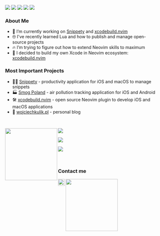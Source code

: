 <!-- Icons: https://simpleicons.org/ -->

<a href="#"><img src="https://img.shields.io/badge/-macOS-05122A?style=for-the-badge&color=282a36&logo=apple&logoColor=ffffff" /></a>
<a href="#"><img src="https://img.shields.io/badge/-NeoVim-05122A?style=for-the-badge&color=282a36&logo=neovim&logoColor=4b9e4b" /></a>
<a href="#"><img src="https://img.shields.io/badge/-Swift-0512AB?style=for-the-badge&color=282a36&logo=Swift&logoColor=F05138" /></a>
<a href="#"><img src="https://img.shields.io/badge/-Lua-05122A?style=for-the-badge&color=282a36&logo=lua&logoColor=0062cc" /></a>
<a href="#"><img src="https://img.shields.io/badge/-.NET-05122A?style=for-the-badge&color=282a36&logo=.NET&logoColor=0067C5" /></a>

### About Me

- 🔭 I’m currently working on [Snippety] and [xcodebuild.nvim]
- 🤓 I've recently learned Lua and how to publish and manage open-source projects
- 🔥 I’m trying to figure out how to extend Neovim skills to maximum
- 🚀 I decided to build my own Xcode in Neovim ecosystem: [xcodebuild.nvim]

### Most Important Projects
- 👨‍💻 [Snippety] - productivity application for iOS and macOS to manage snippets
- 🏭 [Smog Poland] - air pollution tracking application for iOS and Android
- 🛠️ [xcodebuild.nvim] - open source Neovim plugin to develop iOS and macOS applications
- 📖 [wojciechkulik.pl] - personal blog

&nbsp;

<!-- Catppuccin themed -->
<a href="#"><img height="170" align="left" src="https://github-readme-stats.vercel.app/api?username=wojciech-kulik&show_icons=true&bg_color=282a36&border_color=282a36&title_color=f5e0dc&text_color=d9e0ee&icon_color=c9cbff" /></a>
<a href="#"><img src="https://github-readme-stats.vercel.app/api/top-langs/?username=wojciech-kulik&layout=compact&show_icons=true&bg_color=282a36&border_color=282a36&title_color=f5e0dc&text_color=ffffff&icon_color=c9cbff&langs_count=6" /></a>

<a href="#"><img src="http://github-profile-summary-cards.vercel.app/api/cards/profile-details?username=wojciech-kulik&theme=dracula" /></a>

<a href="#"><img src="http://github-profile-summary-cards.vercel.app/api/cards/productive-time?username=wojciech-kulik&theme=dracula&utcOffset=1" /></a>

&nbsp;

### Contact me

[<img align="left" alt="Twitter" width="22px" src="https://wojciechkulik.pl/wp-includes/images/twitter.png" />][twitter]
<a href="#"><img src="https://wojciechkulik.pl/wp-content/uploads/2021/12/mail-350x30.png" width="170px" /></a>

[twitter]: https://twitter.com/kulik_wojciech
[snippety]: https://snippety.app
[Smog Poland]: https://smog-polska.pl
[wojciechkulik.pl]: https://wojciechkulik.pl
[xcodebuild.nvim]: https://github.com/wojciech-kulik/xcodebuild.nvim
